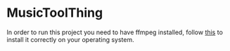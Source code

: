 # MusicToolThing
In order to run this project you need to have ffmpeg installed, follow [this](https://www.npmjs.com/package/fluent-ffmpeg#prerequisites) to install it correctly on your operating system.
